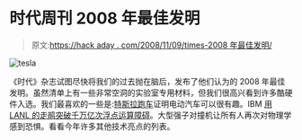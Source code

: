 # 时代周刊 2008 年最佳发明

> 原文:[https://hack aday . com/2008/11/09/times-2008 年最佳发明/](https://hackaday.com/2008/11/09/times-best-inventions-of-2008/)

![tesla](../Images/b5b984ce06d179611608eab7f7cef607.png "tesla")

《时代》杂志试图尽快将我们的过去抛在脑后，发布了他们认为的 2008 年最佳发明。虽然清单上有一些非常空洞的实验室专用材料，但我们很高兴看到许多酷硬件入选。我们最喜欢的一些是:[特斯拉跑车](http://www.teslamotors.com/ "Tesla Motors")证明电动汽车可以很有趣。IBM [用 LANL 的走鹃突破千万亿次浮点运算障碍](http://www.ibm.com/ibm/ideasfromibm/us/roadrunner/20080609/index.shtml "IBM - The Roadrunner Project - United States")。大型强子对撞机让所有人再次对物理学感到恐惧。看看今年许多其他技术亮点的列表。